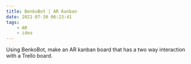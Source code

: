 ```yaml
---
title: BenkoBot | AR Kanban
date: 2021-07-30 06:23:41
tags:
	- AR
	- idea
---
```


Using BenkoBot, make an AR kanban board that has a two way interaction with a Trello board.
